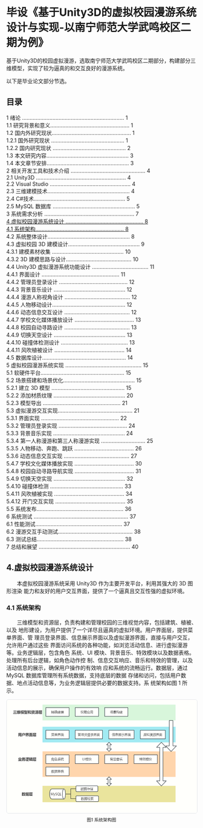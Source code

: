 # 毕设《基于Unity3D的虚拟校园漫游系统设计与实现-以南宁师范大学武鸣校区二期为例》
基于Unity3D的校园虚拟漫游，选取南宁师范大学武鸣校区二期部分，构建部分三维模型，实现了较为逼真的和交互良好的漫游系统。

以下是毕业论文部分节选。



## 目录

1 绪论 ................................................................... 1  
1.1 研究背景和意义.................................................... 1  
1.2 国内外研究现状.................................................... 1  
1.2.1 国外研究现状 ................................................ 1  
1.2.2 国内研究现状 ................................................ 2  
1.3 本文研究内容...................................................... 3  
1.4 本文章节安排...................................................... 3  
2 相关开发工具和技术介绍 ................................................. 4  
2.1 Unity3D ........................................................... 4  
2.2 Visual Studio ..................................................... 4  
2.3 三维建模技术...................................................... 4  
2.4 C#技术............................................................ 5  
2.5 MySQL 数据库 ...................................................... 5  
3 系统需求分析 ........................................................... 7  
[4 虚拟校园漫游系统设计 ................................................... 8](#4)  
[4.1 系统架构.......................................................... 8](#4.1)  
4.2 系统整体设计...................................................... 8  
4.3 虚拟校园 3D 建模设计............................................... 9  
4.3.1 建模素材收集 ............................................... 10  
4.3.2 3D 建模思路与设计........................................... 10  
4.4 Unity3D 虚拟漫游系统功能设计 ..................................... 11  
4.4.1 界面设计 ................................................... 11  
4.4.2 管理员登录设计 ............................................. 12  
4.4.3 背景音乐设计 ............................................... 12  
4.4.4 漫游人称视角设计 ........................................... 12  
4.4.5 人物移动设计................................................ 12  
4.4.6 动态信息交互设计 ........................................... 12  
4.4.7 学校文化媒体播放设计 ....................................... 13  
4.4.8 校园自动寻路设计 ........................................... 13  
4.4.9 切换天空设计 ............................................... 13  
4.4.10 碰撞体检测设计 ............................................ 13  
4.4.11 风吹植被设计 .............................................. 14  
4.5 数据库设计....................................................... 14  
5 虚拟校园漫游系统实现 .................................................. 15  
5.1 软硬件平台....................................................... 15  
5.2 场景搭建和场景优化............................................... 15  
5.2.1 建立 3D 模型 ................................................ 15  
5.2.2 添加材质纹理 ............................................... 20  
5.2.3 模型导出 ................................................... 21   
5.3 虚拟漫游交互实现................................................. 21  
5.3.1 界面实现 ................................................... 22  
5.3.2 管理员登录实现 ............................................. 24  
5.3.3 背景音乐实现 ............................................... 24  
5.3.4 第一人称漫游和第三人称漫游实现 ............................. 25  
5.3.5 人物移动、奔跑、跳跃 ....................................... 26  
5.3.6 动态信息交互实现 ........................................... 27  
5.4.7 学校文化媒体播放实现 ....................................... 30  
5.4.8 校园自动寻路导航实现 ....................................... 31  
5.4.9 切换天空实现 ............................................... 32  
5.4.10 碰撞体检测 ................................................ 33  
5.4.11 风吹植被实现 .............................................. 34  
5.4.12 开门交互实现 .............................................. 35  
5.5 系统发布......................................................... 36  
6 系统测试 .............................................................. 37  
6.1 性能测试......................................................... 37  
6.2 漫游交互手动测试................................................. 38  
6.3 测试总结......................................................... 38  
7 总结和展望 ............................................................ 40  
<a id="4"></a> 
## 4.虚拟校园漫游系统设计
&emsp;&emsp;本虚拟校园漫游系统采用 Unity3D 作为主要开发平台，利用其强大的 3D 图形渲染
能力和友好的用户交互界面，提供了一个逼真且交互性强的虚拟环境。
<a  id="4.1"></a>
### 4.1 系统架构
&emsp;&emsp;三维模型和资源层，负责构建和管理校园的三维视觉内容，包括建筑、植被、以及
地形建设，为用户提供了一个详尽且逼真的虚拟环境。用户界面层，提供菜单界面、管
理员登录界面、信息展示界面以及虚拟漫游界面，直接与用户交互，允许用户通过这些
界面访问系统的各种功能，如浏览活动信息、进行虚拟漫游等。业务逻辑层，包含角色
系统、UI 模块、背景音乐、特效模块以及数据表格。处理所有后台逻辑，如角色动作控
制、信息交互响应、音乐和特效的管理，以及活动信息的展示，确保用户操作的有效响
应和系统的流畅运行。数据层，通过 MySQL 数据库管理所有系统数据，支持底层的数据
存储和访问，包括用户数据、地点活动信息等，为业务逻辑层提供必要的数据支持。系
统架构如图 1 所示。
<p align="center">
  <img src="https://github.com/miku116/Design-and-implementation-of-virtual-campus-roaming-system-based-on-Unity3D/blob/main/IMG/%E7%B3%BB%E7%BB%9F%E6%9E%B6%E6%9E%8403.png" 
       width="525" 
       height="300"
       alt="图1"
       style="border: 1px solid #e1e4e8; border-radius: 6px;">
  <br>
  <sub>图1 系统架构图</sup>
</p>
